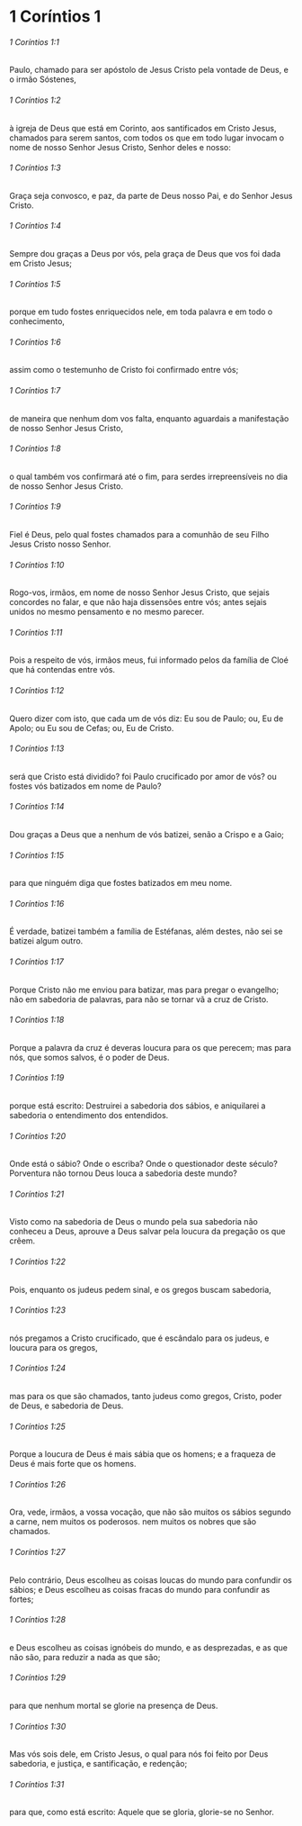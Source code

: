 # 1 Coríntios 1

###### 1 Coríntios 1:1

Paulo, chamado para ser apóstolo de Jesus Cristo pela vontade de Deus, e o irmão Sóstenes,

###### 1 Coríntios 1:2

à igreja de Deus que está em Corinto, aos santificados em Cristo Jesus, chamados para serem santos, com todos os que em todo lugar invocam o nome de nosso Senhor Jesus Cristo, Senhor deles e nosso:

###### 1 Coríntios 1:3

Graça seja convosco, e paz, da parte de Deus nosso Pai, e do Senhor Jesus Cristo.

###### 1 Coríntios 1:4

Sempre dou graças a Deus por vós, pela graça de Deus que vos foi dada em Cristo Jesus;

###### 1 Coríntios 1:5

porque em tudo fostes enriquecidos nele, em toda palavra e em todo o conhecimento,

###### 1 Coríntios 1:6

assim como o testemunho de Cristo foi confirmado entre vós;

###### 1 Coríntios 1:7

de maneira que nenhum dom vos falta, enquanto aguardais a manifestação de nosso Senhor Jesus Cristo,

###### 1 Coríntios 1:8

o qual também vos confirmará até o fim, para serdes irrepreensíveis no dia de nosso Senhor Jesus Cristo.

###### 1 Coríntios 1:9

Fiel é Deus, pelo qual fostes chamados para a comunhão de seu Filho Jesus Cristo nosso Senhor.

###### 1 Coríntios 1:10

Rogo-vos, irmãos, em nome de nosso Senhor Jesus Cristo, que sejais concordes no falar, e que não haja dissensões entre vós; antes sejais unidos no mesmo pensamento e no mesmo parecer.

###### 1 Coríntios 1:11

Pois a respeito de vós, irmãos meus, fui informado pelos da família de Cloé que há contendas entre vós.

###### 1 Coríntios 1:12

Quero dizer com isto, que cada um de vós diz: Eu sou de Paulo; ou, Eu de Apolo; ou Eu sou de Cefas; ou, Eu de Cristo.

###### 1 Coríntios 1:13

será que Cristo está dividido? foi Paulo crucificado por amor de vós? ou fostes vós batizados em nome de Paulo?

###### 1 Coríntios 1:14

Dou graças a Deus que a nenhum de vós batizei, senão a Crispo e a Gaio;

###### 1 Coríntios 1:15

para que ninguém diga que fostes batizados em meu nome.

###### 1 Coríntios 1:16

É verdade, batizei também a família de Estéfanas, além destes, não sei se batizei algum outro.

###### 1 Coríntios 1:17

Porque Cristo não me enviou para batizar, mas para pregar o evangelho; não em sabedoria de palavras, para não se tornar vã a cruz de Cristo.

###### 1 Coríntios 1:18

Porque a palavra da cruz é deveras loucura para os que perecem; mas para nós, que somos salvos, é o poder de Deus.

###### 1 Coríntios 1:19

porque está escrito: Destruirei a sabedoria dos sábios, e aniquilarei a sabedoria o entendimento dos entendidos.

###### 1 Coríntios 1:20

Onde está o sábio? Onde o escriba? Onde o questionador deste século? Porventura não tornou Deus louca a sabedoria deste mundo?

###### 1 Coríntios 1:21

Visto como na sabedoria de Deus o mundo pela sua sabedoria não conheceu a Deus, aprouve a Deus salvar pela loucura da pregação os que crêem.

###### 1 Coríntios 1:22

Pois, enquanto os judeus pedem sinal, e os gregos buscam sabedoria,

###### 1 Coríntios 1:23

nós pregamos a Cristo crucificado, que é escândalo para os judeus, e loucura para os gregos,

###### 1 Coríntios 1:24

mas para os que são chamados, tanto judeus como gregos, Cristo, poder de Deus, e sabedoria de Deus.

###### 1 Coríntios 1:25

Porque a loucura de Deus é mais sábia que os homens; e a fraqueza de Deus é mais forte que os homens.

###### 1 Coríntios 1:26

Ora, vede, irmãos, a vossa vocação, que não são muitos os sábios segundo a carne, nem muitos os poderosos. nem muitos os nobres que são chamados.

###### 1 Coríntios 1:27

Pelo contrário, Deus escolheu as coisas loucas do mundo para confundir os sábios; e Deus escolheu as coisas fracas do mundo para confundir as fortes;

###### 1 Coríntios 1:28

e Deus escolheu as coisas ignóbeis do mundo, e as desprezadas, e as que não são, para reduzir a nada as que são;

###### 1 Coríntios 1:29

para que nenhum mortal se glorie na presença de Deus.

###### 1 Coríntios 1:30

Mas vós sois dele, em Cristo Jesus, o qual para nós foi feito por Deus sabedoria, e justiça, e santificação, e redenção;

###### 1 Coríntios 1:31

para que, como está escrito: Aquele que se gloria, glorie-se no Senhor.

